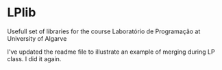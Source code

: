 # LPlib
Usefull set of libraries for the course Laboratório de Programação at University of Algarve

I've updated the readme file to illustrate an example of merging during LP class. 
I did it again.
